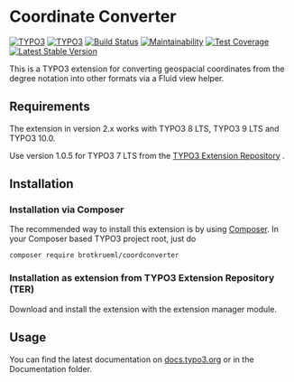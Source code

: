 # Coordinate Converter

[![TYPO3](https://img.shields.io/badge/TYPO3-8%20LTS-orange.svg)](https://typo3.org/)
[![TYPO3](https://img.shields.io/badge/TYPO3-9%20LTS-orange.svg)](https://typo3.org/)
[![Build Status](https://travis-ci.org/brotkrueml/byt_coordconverter.svg?branch=master)](https://travis-ci.org/brotkrueml/byt_coordconverter)
[![Maintainability](https://api.codeclimate.com/v1/badges/b7e02a9299d5d65d18bf/maintainability)](https://codeclimate.com/github/brotkrueml/byt_coordconverter/maintainability)
[![Test Coverage](https://api.codeclimate.com/v1/badges/b7e02a9299d5d65d18bf/test_coverage)](https://codeclimate.com/github/brotkrueml/byt_coordconverter/test_coverage)
[![Latest Stable Version](https://poser.pugx.org/brotkrueml/coordconverter/v/stable)](https://packagist.org/packages/brotkrueml/coordconverter)

This is a TYPO3 extension for converting geospacial coordinates from the degree notation into other formats via a Fluid view helper.


## Requirements

The extension in version 2.x works with TYPO3 8 LTS, TYPO3 9 LTS and TYPO3 10.0.

Use version 1.0.5 for TYPO3 7 LTS from the [TYPO3 Extension Repository](https://extensions.typo3.org/extension/byt_coordconverter/) .

## Installation

### Installation via Composer

The recommended way to install this extension is by using [Composer](https://getcomposer.org/). In your Composer based TYPO3 project root, just do

    composer require brotkrueml/coordconverter

### Installation as extension from TYPO3 Extension Repository (TER)

Download and install the extension with the extension manager module.

## Usage

You can find the latest documentation on [docs.typo3.org](https://docs.typo3.org/p/brotkrueml/coordconverter/master/en-us/)
or in the Documentation folder.
